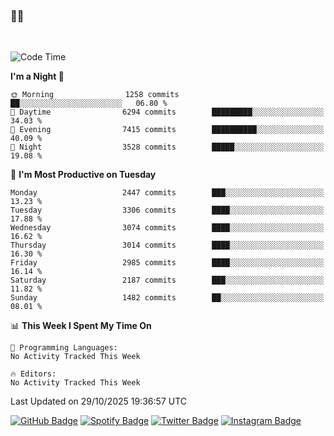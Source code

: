 ### 🤙🍺

<!-- <a href="https://github-readme-stats.vercel.app/api?username=hzak2xx&count_private=true&show_icons=true&theme=dracula">
  <img align="center" src="https://github-readme-stats.vercel.app/api?username=hzak2xx&count_private=true&show_icons=true&theme=dracula" />
</a>
</br> -->
</br>

<!--START_SECTION:waka-->
![Code Time](http://img.shields.io/badge/Code%20Time-4%2C209%20hrs%2040%20mins-blue)

**I'm a Night 🦉** 

```text
🌞 Morning                1258 commits        ██░░░░░░░░░░░░░░░░░░░░░░░   06.80 % 
🌆 Daytime                6294 commits        █████████░░░░░░░░░░░░░░░░   34.03 % 
🌃 Evening                7415 commits        ██████████░░░░░░░░░░░░░░░   40.09 % 
🌙 Night                  3528 commits        █████░░░░░░░░░░░░░░░░░░░░   19.08 % 
```
📅 **I'm Most Productive on Tuesday** 

```text
Monday                   2447 commits        ███░░░░░░░░░░░░░░░░░░░░░░   13.23 % 
Tuesday                  3306 commits        ████░░░░░░░░░░░░░░░░░░░░░   17.88 % 
Wednesday                3074 commits        ████░░░░░░░░░░░░░░░░░░░░░   16.62 % 
Thursday                 3014 commits        ████░░░░░░░░░░░░░░░░░░░░░   16.30 % 
Friday                   2985 commits        ████░░░░░░░░░░░░░░░░░░░░░   16.14 % 
Saturday                 2187 commits        ███░░░░░░░░░░░░░░░░░░░░░░   11.82 % 
Sunday                   1482 commits        ██░░░░░░░░░░░░░░░░░░░░░░░   08.01 % 
```


📊 **This Week I Spent My Time On** 

```text
💬 Programming Languages: 
No Activity Tracked This Week

🔥 Editors: 
No Activity Tracked This Week
```


 Last Updated on 29/10/2025 19:36:57 UTC
<!--END_SECTION:waka-->

[![GitHub Badge](https://img.shields.io/badge/GitHub-100000?style=for-the-badge&logo=github&logoColor=white)](https://github.com/hzak2xx)
[![Spotify Badge](https://img.shields.io/badge/Spotify-1ED760?&style=for-the-badge&logo=spotify&logoColor=white)](https://open.spotify.com/user/uf90s6sbbh75a1mt44clkhkvf)
[![Twitter Badge](https://img.shields.io/badge/Twitter-1DA1F2?style=for-the-badge&logo=twitter&logoColor=white)](https://twitter.com/hzak2xx)
[![Instagram Badge](https://img.shields.io/badge/Instagram-E4405F?style=for-the-badge&logo=instagram&logoColor=white)](https://www.instagram.com/hzak2xx/)
